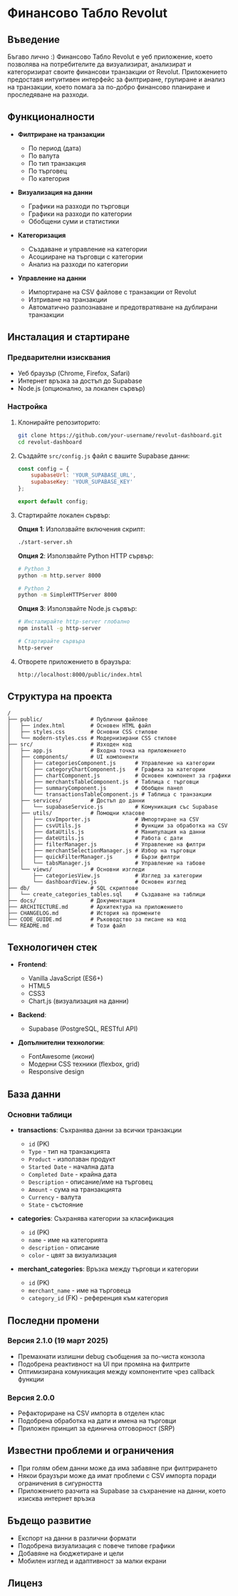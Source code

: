 # Финансово Табло Revolut



## Въведение

Бъгаво лично :) 
Финансово Табло Revolut е уеб приложение, което позволява на потребителите да визуализират, анализират и категоризират своите финансови транзакции от Revolut. Приложението предоставя интуитивен интерфейс за филтриране, групиране и анализ на транзакции, което помага за по-добро финансово планиране и проследяване на разходи.

## Функционалности

- **Филтриране на транзакции**
  - По период (дата)
  - По валута
  - По тип транзакция
  - По търговец
  - По категория

- **Визуализация на данни**
  - Графики на разходи по търговци
  - Графики на разходи по категории
  - Обобщени суми и статистики

- **Категоризация**
  - Създаване и управление на категории
  - Асоцииране на търговци с категории
  - Анализ на разходи по категории

- **Управление на данни**
  - Импортиране на CSV файлове с транзакции от Revolut
  - Изтриване на транзакции
  - Автоматично разпознаване и предотвратяване на дублирани транзакции

## Инсталация и стартиране

### Предварителни изисквания
- Уеб браузър (Chrome, Firefox, Safari)
- Интернет връзка за достъп до Supabase
- Node.js (опционално, за локален сървър)

### Настройка
1. Клонирайте репозиторито:
   ```bash
   git clone https://github.com/your-username/revolut-dashboard.git
   cd revolut-dashboard
   ```

2. Създайте `src/config.js` файл с вашите Supabase данни:
   ```javascript
   const config = {
       supabaseUrl: 'YOUR_SUPABASE_URL',
       supabaseKey: 'YOUR_SUPABASE_KEY'
   };

   export default config;
   ```

3. Стартирайте локален сървър:

   **Опция 1**: Използвайте включения скрипт:
   ```bash
   ./start-server.sh
   ```

   **Опция 2**: Използвайте Python HTTP сървър:
   ```bash
   # Python 3
   python -m http.server 8000

   # Python 2
   python -m SimpleHTTPServer 8000
   ```

   **Опция 3**: Използвайте Node.js сървър:
   ```bash
   # Инсталирайте http-server глобално
   npm install -g http-server

   # Стартирайте сървъра
   http-server
   ```

4. Отворете приложението в браузъра:
   ```
   http://localhost:8000/public/index.html
   ```

## Структура на проекта

```
/
├── public/               # Публични файлове
│   ├── index.html        # Основен HTML файл
│   ├── styles.css        # Основни CSS стилове
│   └── modern-styles.css # Модернизирани CSS стилове
├── src/                  # Изходен код
│   ├── app.js            # Входна точка на приложението
│   ├── components/       # UI компоненти
│   │   ├── categoriesComponent.js      # Управление на категории
│   │   ├── categoryChartComponent.js   # Графика за категории
│   │   ├── chartComponent.js           # Основен компонент за графики
│   │   ├── merchantsTableComponent.js  # Таблица с търговци
│   │   ├── summaryComponent.js         # Обобщен панел
│   │   └── transactionsTableComponent.js # Таблица с транзакции
│   ├── services/         # Достъп до данни
│   │   └── supabaseService.js          # Комуникация със Supabase
│   ├── utils/            # Помощни класове
│   │   ├── csvImporter.js              # Импортиране на CSV
│   │   ├── csvUtils.js                 # Функции за обработка на CSV
│   │   ├── dataUtils.js                # Манипулация на данни
│   │   ├── dateUtils.js                # Работа с дати
│   │   ├── filterManager.js            # Управление на филтри
│   │   ├── merchantSelectionManager.js # Избор на търговци
│   │   ├── quickFilterManager.js       # Бързи филтри
│   │   └── tabsManager.js              # Управление на табове
│   └── views/            # Основни изгледи
│       ├── categoriesView.js           # Изглед за категории
│       └── dashboardView.js            # Основен изглед
├── db/                   # SQL скриптове
│   └── create_categories_tables.sql    # Създаване на таблици
├── docs/                 # Документация
├── ARCHITECTURE.md       # Архитектура на приложението
├── CHANGELOG.md          # История на промените
├── CODE_GUIDE.md         # Ръководство за писане на код
└── README.md             # Този файл
```

## Технологичен стек

- **Frontend**: 
  - Vanilla JavaScript (ES6+)
  - HTML5
  - CSS3
  - Chart.js (визуализация на данни)

- **Backend**:
  - Supabase (PostgreSQL, RESTful API)

- **Допълнителни технологии**:
  - FontAwesome (икони)
  - Модерни CSS техники (flexbox, grid)
  - Responsive design

## База данни

### Основни таблици

- **transactions**: Съхранява данни за всички транзакции
  - `id` (PK)
  - `Type` - тип на транзакцията
  - `Product` - използван продукт
  - `Started Date` - начална дата
  - `Completed Date` - крайна дата
  - `Description` - описание/име на търговец
  - `Amount` - сума на транзакцията
  - `Currency` - валута
  - `State` - състояние

- **categories**: Съхранява категории за класификация
  - `id` (PK)
  - `name` - име на категорията
  - `description` - описание
  - `color` - цвят за визуализация

- **merchant_categories**: Връзка между търговци и категории
  - `id` (PK)
  - `merchant_name` - име на търговеца
  - `category_id` (FK) - референция към категория

## Последни промени

### Версия 2.1.0 (19 март 2025)
- Премахнати излишни debug съобщения за по-чиста конзола
- Подобрена реактивност на UI при промяна на филтрите
- Оптимизирана комуникация между компонентите чрез callback функции

### Версия 2.0.0
- Рефакториране на CSV импорта в отделен клас
- Подобрена обработка на дати и имена на търговци
- Приложен принцип за единична отговорност (SRP)

## Известни проблеми и ограничения
- При голям обем данни може да има забавяне при филтрирането
- Някои браузъри може да имат проблеми с CSV импорта поради ограничения в сигурността
- Приложението разчита на Supabase за съхранение на данни, което изисква интернет връзка

## Бъдещо развитие
- Експорт на данни в различни формати
- Подобрена визуализация с повече типове графики
- Добавяне на бюджетиране и цели
- Мобилен изглед и адаптивност за малки екрани

## Лиценз
